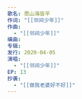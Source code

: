 ```yaml
---
歌名: 愿山海皆平
作词: "[[邻间少年]]"
作曲:
  - "[[邻间少年]]"
编曲: 
专辑: 
发行: 2020-04-05
演唱:
  - "[[邻间少年]]"
EP: 13
抄袭:
  - "[[做我老婆好不好]]"
---
```

